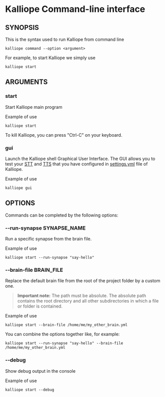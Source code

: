 # Kalliope Command-line interface

## SYNOPSIS
This is the syntax used to run Kalliope from command line
```
kalliope command --option <argument>
```

For example, to start Kalliope we simply use
```
kalliope start
```

## ARGUMENTS

### start
Start Kalliope main program

Example of use
```
kalliope start
```

To kill Kalliope, you can press "Ctrl-C" on your keyboard.

### gui
Launch the Kalliope shell Graphical User Interface. 
The GUI allows you to test your [STT](stt.md) and [TTS](tts.md) that you have configured in [settings.yml](default_settings.md) file of Kalliope.

Example of use
```
kalliope gui
```

## OPTIONS

Commands can be completed by the following options:

### --run-synapse SYNAPSE_NAME

Run a specific synapse from the brain file.

Example of use
```
kalliope start --run-synapse "say-hello"
```

### --brain-file BRAIN_FILE

Replace the default brain file from the root of the project folder by a custom one.
> **Important note:** The path must be absolute. The absolute path contains the root directory and all other subdirectories in which a file or folder is contained. 

Example of use
```
kalliope start --brain-file /home/me/my_other_brain.yml
```

You can combine the options together like, for example:
```
kalliope start --run-synapse "say-hello" --brain-file /home/me/my_other_brain.yml
```

### --debug

Show debug output in the console

Example of use
```
kalliope start --debug
```
